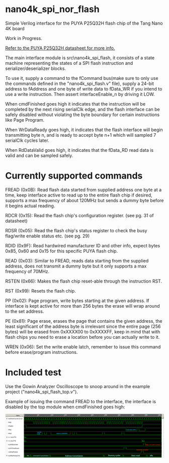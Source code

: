 # nano4k_spi_nor_flash
Simple Verilog interface for the PUYA P25Q32H flash chip of the Tang Nano 4K board

Work in Progress.

[Refer to the PUYA P25Q32H datasheet for more info.](https://www.puyasemi.com/uploadfiles/2018/08/201808071524332433.pdf)

The main interface module is src\nano4k_spi_flash, it consists of a state machine representing the states of a SPI flash instruction and serializer/deserializer blocks.

To use it, supply a command to the fCommand bus(make sure to only use the commands defined in the "nano4k_spi_flash.v" file), supply a 24-bit address to fAddress and one byte of write data to fData_WR if you intend to use a write instruction. Then assert interfaceEnable_n by driving it LOW.

When cmdFinished goes high it indicates that the instruction will be completed by the next rising serialClk edge, and the flash interface can be safely disabled without violating the byte boundary for certain instructions like Page Program.

When WrDataReady goes high, it indicates that the flash interface will begin transmitting byte n, and is ready to accept byte n+1 which will sampled 7 serialClk cycles later.

When RdDataValid goes high, it indicates that the fData_RD read data is valid and can be sampled safely.

# Currently supported commands

FREAD (0x0B): Read flash data started from supplied address one byte at a time, keep interface active to read up to the entire flash chip if desired, supports a max frequency of about 120MHz but sends a dummy byte before it begins actual reading.

RDCR (0x15): Read the flash chip's configuration register. (see pg. 31 of datasheet)

RDSR (0x05): Read the flash chip's status register to check the busy flag/write enable status etc. (see pg. 29)

RDID (0x9F): Read hardwired manufacturer ID and other info, expect bytes 0x85, 0x60 and 0x15 for this specific PUYA flash chip.

READ (0x03): Similar to FREAD, reads data starting from the supplied address, does not transmit a dummy byte but it only supports a max frequency of 70MHz.

RSTEN (0x66): Makes the flash chip reset-able through the instruction RST.

RST (0x99): Resets the flash chip.

PP (0x02): Page program, write bytes starting at the given address. If interface is kept active for more than 256 bytes the erase will wrap around to the set address.

PE (0x81): Page erase, erases the page that contains the given address, the least significant of the address byte is irrelevant since the entire page (256 bytes) will be erased from 0xXXXX00 to 0xXXXXFF, keep in mind that with flash chips you need to erase a location before you can actually write to it.

WREN (0x06):	Set the write enable latch, remember to issue this command before erase/program instructions.

# Included test

Use the Gowin Analyzer Oscilloscope to snoop around in the example project ("nano4k_spi_flash_top.v"). 

Example of issuing the command FREAD to the interface, the interface is disabled by the top module when cmdFinished goes high:

![GAO screenshot with captions](media/gao3.PNG)
